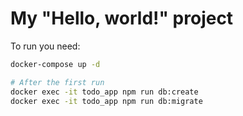 # My "Hello, world!" project

To run you need:

```bash
docker-compose up -d

# After the first run
docker exec -it todo_app npm run db:create
docker exec -it todo_app npm run db:migrate
```
